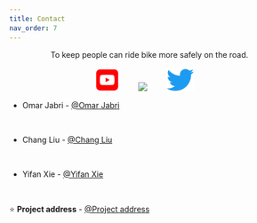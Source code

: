 ```yaml
---
title: Contact
nav_order: 7
---
```


<p align="center">
    To keep people can ride bike more safely on the road.
    <br />
    <br />
    <a href="https://www.youtube.com/channel/UC4mHw6LXU8YYIvdZxgI5Btw"><img height=40 src="images/Youtube_logo.png"></img></a>&nbsp;&nbsp;&nbsp;&nbsp;
    &nbsp;&nbsp;&nbsp;&nbsp;<a href=""><img height=40 src="images/Git_.png"></img></a>&nbsp;&nbsp;&nbsp;&nbsp;
    &nbsp;&nbsp;&nbsp;&nbsp;<a href=""><img height=40 src="images/Twitter_logo.png"></img></a>&nbsp;&nbsp;&nbsp;&nbsp;
    <br /></ p>

* Omar Jabri - [@Omar Jabri](https://github.com/OmarJabri7)
<br />

* Chang Liu - [@Chang Liu](https://github.com/Cliu1993)
<br />

* Yifan Xie - [@Yifan Xie](https://github.com/Yifan-Xie)
<br />

⭐️ **Project address** - [@Project address](https://github.com/OmarJabri7/Cycle_Buddy)
